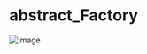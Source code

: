 # abstract_Factory

![image](https://user-images.githubusercontent.com/62296109/236512831-76ac8849-e1c0-4d85-847a-af811b160d52.png)

